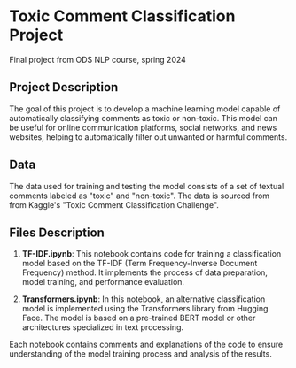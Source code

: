 # Toxic Comment Classification Project
Final project from ODS NLP course, spring 2024

## Project Description

The goal of this project is to develop a machine learning model capable of automatically classifying comments as toxic or non-toxic. This model can be useful for online communication platforms, social networks, and news websites, helping to automatically filter out unwanted or harmful comments.

## Data

The data used for training and testing the model consists of a set of textual comments labeled as "toxic" and "non-toxic". The data is sourced from from Kaggle's "Toxic Comment Classification Challenge".

## Files Description

1. **TF-IDF.ipynb**: This notebook contains code for training a classification model based on the TF-IDF (Term Frequency-Inverse Document Frequency) method. It implements the process of data preparation, model training, and performance evaluation.

2. **Transformers.ipynb**: In this notebook, an alternative classification model is implemented using the Transformers library from Hugging Face. The model is based on a pre-trained BERT model or other architectures specialized in text processing.

Each notebook contains comments and explanations of the code to ensure understanding of the model training process and analysis of the results.






